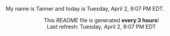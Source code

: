 My name is Tanner and today is Tuesday, April 2, 9:07 PM EDT.

<p align="center">This <i>README</i> file is generated <b>every 3 hours</b>!</br>Last refresh: Tuesday, April 2, 9:07 PM EDT<br /></p>
